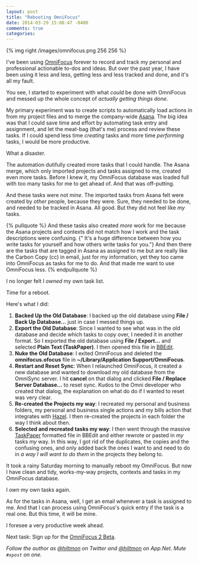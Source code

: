 ```yaml
---
layout: post
title: "Rebooting OmniFocus"
date: 2014-03-29 15:08:47 -0400
comments: true
categories: 
---
```


{% img right /images/omnifocus.png 256 256 %}

I've been using [OmniFocus](https://www.omnigroup.com/omnifocus) forever to record and track my personal and professional actionable to-dos and ideas. But over the past year, I have been using it less and less, getting less and less tracked and done, and it's all my fault.

You see, I started to experiment with what *could* be done with OmniFocus and messed up the whole concept of *actually getting things done*.

My primary experiment was to create scripts to automatically load actions in from my project files and to merge the company-wide [Asana](https://app.asana.com). The big idea was that I could save time and effort by automating task entry and assignment, and let the meat-bag (that's me) process and review these tasks. If I could spend less time *creating* tasks and more time *performing* tasks, I would be more productive.

What a disaster.

The automation dutifully created more tasks that I could handle. The Asana merge, which only imported projects and tasks assigned to me, created even more tasks. Before I knew it, my OmniFocus database was loaded full with too many tasks for me to get ahead of. And that was off-putting.

And these tasks were not *mine*. The imported tasks from Asana felt were created by *other* people, because they were. Sure, they needed to be done, and needed to be tracked in Asana. All good. But they did not feel like *my* tasks.

{% pullquote %}
And these tasks also created *more* work for me because the Asana projects and contexts did not match how I work and the task descriptions were confusing. {" It's a huge difference between how you write tasks for yourself and how others write tasks for you."} And then there are the tasks that are tagged in Asana as assigned to me but are really like the Carbon Copy (cc) in email, just for my information, yet they too came into OmniFocus as tasks for me to do. And that made me want to use OmniFocus less.
{% endpullquote %}

I no longer felt I *owned* my own task list.

Time for a reboot.

Here's what I did:

1. **Backed Up the Old Database**: I backed up the old database using **File / Back Up Database...** just in case I messed things up.
2. **Export the Old Database**: Since I wanted to see what was in the old database and decide which tasks to copy over, I needed it in another format. So I exported the old database using **File / Export...** and selected **Plain Text (TaskPaper)**. I then opened this file in [BBEdit](http://www.barebones.com/products/bbedit/).
3. **Nuke the Old Database**: I exited OmniFocus and deleted the **omnifocus.ofocus** file in **~/Library/Application Support/OmniFocus**.
4. **Restart and Reset Sync**: When I relaunched OmniFocus, it created a new database and wanted to download my old database from the OmniSync server. I hit **cancel** on that dialog and clicked **File / Replace Server Database...** to reset sync. Kudos to the Omni developer who created that dialog, the explanation on what do do if I wanted to reset was very clear.
5. **Re-created the Projects my way**: I recreated my personal and business folders, my personal and business single actions and my bills action that integrates with [Hazel](http://www.noodlesoft.com/hazel). I then re-created the projects in each folder the way I think about then.
6. **Selected and recreated tasks my way**: I then went through the massive [TaskPaper](http://www.hogbaysoftware.com/products/taskpaper) formatted file in BBEdit and either rewrote or pasted in *my* tasks *my* way. In this way, I got rid of the duplicates, the copies and the confusing ones, and only added back the ones I want to and need to do in *a way I will want to do them* in the projects they belong to.

It took a rainy Saturday morning to manually reboot my OmniFocus. But now I have clean and tidy, works-my-way projects, contexts and tasks in my OmniFocus database.

I *own* my own tasks again.

As for the tasks in Asana, well, I get an email whenever a task is assigned to me. And that I can process using OmniFocus's quick entry if the task is a real one. But this time, it will be mine.

I foresee a very productive week ahead.

Next task: Sign up for the [OmniFocus 2 Beta](http://www.omnigroup.com/test/omnifocus/).

*Follow the author as [@hiltmon](http://twitter.com/hiltmon) on Twitter and [@hiltmon](http://alpha.app.net/hiltmon) on App.Net. Mute `#xpost` on one.*
